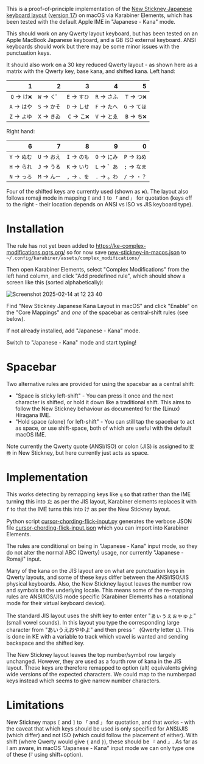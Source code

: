 This is a proof-of-principle implementation of the [New Stickney Japanese keyboard
layout](https://esrille.github.io/ibus-hiragana/en/layouts.html#new_stickney)
([version 17](https://github.com/esrille/new-stickney)) on macOS via Karabiner
Elements, which has been tested with the default Apple IME in "Japanese - Kana"
mode.

This should work on any Qwerty layout keyboard, but has been tested on an Apple
MacBook Japanese keyboard, and a GB ISO external keyboard. ANSI keyboards should
work but there may be some minor issues with the punctuation keys.

It should also work on a 30 key reduced Qwerty layout - as shown here as a matrix
with the Qwerty key, base kana, and shifted kana. Left hand:

|     1    |   2    |     3    |     4   |     5    |
|--------:|---------:|--------:|--------:|---------:|
| `Q` → `け❌` | `W` → `く゜` | `E` → `すひ` | `R` → `さふ` | `T` → `つ❌` |
| `A` → `はや` | `S` → `かそ` | `D` → `しせ` | `F` → `たへ` | `G` → `てほ` |
| `Z` → `よゆ` | `X` → `きゐ` | `C` → `こ❌` | `V` → `とゑ` | `B` → `ち❌` |

Right hand:

|     6   |     7   |     8    |     9   |    0    |
|--------:|--------:|---------:|--------:|--------:|
| `Y` → `ぬむ` | `U` → `おえ` | `I` → `のも` | `O` → `にみ` | `P` → `ねめ` |
| `H` → `られ` | `J` → `うる` | `K` → `いり` | `L` → `゛あ` | `;` → `なま` |
| `N` → `っろ` | `M` → `んー` | `,` → `、を` | `.` → `。わ` | `/` → `・？` |

Four of the shifted keys are currently used (shown as `❌`). The layout also
follows romaji mode in mapping `[` and `]` to `「` and `」` for quotation
(keys off to the right - their location depends on ANSI vs ISO vs JIS
keyboard type).

# Installation

The rule has not yet been added to https://ke-complex-modifications.pqrs.org/
so for now save [new-stickney-in-macos.json](https://github.com/peterjc/kana-chording-ke/raw/refs/heads/main/new-stickney-in-macos.json) to `~/.config/karabiner/assets/complex_modifications/`

Then open Karabiner Elements, select "Complex Modifications" from the left hand
column, and click "Add predefined rule", which should show a screen like this
(sorted alphabetically):

![Screenshot 2025-02-14 at 12 23 40](https://github.com/user-attachments/assets/4c99e2a4-c04d-404c-b267-3ea29417b688)

Find "New Stickney Japanese Kana Layout in macOS" and click "Enable" on the
"Core Mappings" and *one* of the spacebar as central-shift rules (see below).

If not already installed, add "Japanese - Kana" mode.

Switch to "Japanese - Kana" mode and start typing!

# Spacebar

Two alternative rules are provided for using the spacebar as a central shift:

* "Space is sticky left-shift" - You can press it once and the next character is
   shifted, or hold it down like a traditional shift. This aims to follow the New
   Stickney behaviour as documented for the (Linux) Hiragana IME.
* "Hold space (alone) for left-shift" - You can still tap the spacebar to act as
  space, or use shift-space, both of which are useful with the default macOS IME.

Note currently the Qwerty quote (ANSI/ISO) or colon (JIS) is assigned to `変換`
in New Stickney, but here currently just acts as space.

# Implementation

This works detecting by remapping keys like `q` so that rather than the IME
turning this into た as per the JIS layout, Karabiner elements replaces it with
`f` to that the IME turns this into け as per the New Stickney layout.

Python script [cursor-chording-flick-input.py](cursor-chording-flick-input.py)
generates the verbose JSON file
[cursor-chording-flick-input.json](cursor-chording-flick-input.json) which you can
import into Karabiner Elements.

The rules are conditional on being in "Japanese - Kana" input mode, so they do not
alter the normal ABC (Qwerty) usage, nor currently "Japanese - Romaji" input.

Many of the kana on the JIS layout are on what are punctuation keys in Qwerty
layouts, and some of these keys differ between the ANSI/ISO/JIS physical keyboards.
Also, the New Stickney layout leaves the number row and symbols to the underlying
locale. This means some of the re-mapping rules are ANSI/IOS/JIS mode specific
(Karabiner Elements has a notational mode for their virtual keyboard device).

The standard JIS layout uses the shift key to enter enter "ぁぃぅぇぉゃゅょ" (small
vowel sounds). In this layout you type the corresponding large character from
"あいうえおやゆよ" and then press `゛` (Qwerty letter `L`).  This is done in KE with
a variable to track which vowel is wanted and sending backspace and the shifted key.

The New Stickney layout leaves the top number/symbol row largely unchanged.
However, they are used as a fourth row of kana in the JIS layout. These keys are
therefore remapped to option (alt) equivalents giving wide versions of the expected
characters. We could map to the numberpad keys instead which seems to give narrow
number characters.

# Limitations

New Stickney maps `[` and `]` to `「` and `」` for quotation, and that works -
with the caveat that which keys should be used is only specified for ANSI/JIS
(which differ) and not ISO (which could follow the placement of either). With
shift (where Qwerty would give `{` and `}`), these should be `『` and `』`. As
far as I am aware, in macOS "Japanese - Kana" input mode we can only type one of
these (`『` using shift+option).
